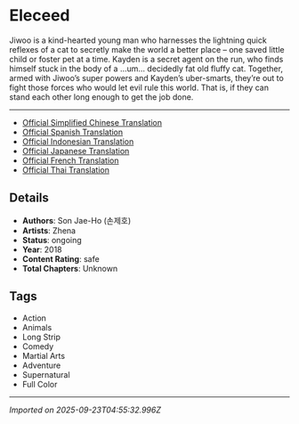 # Eleceed

Jiwoo is a kind-hearted young man who harnesses the lightning quick reflexes of a cat to secretly make the world a better place – one saved little child or foster pet at a time. Kayden is a secret agent on the run, who finds himself stuck in the body of a …um… decidedly fat old fluffy cat. Together, armed with Jiwoo’s super powers and Kayden’s uber-smarts, they’re out to fight those forces who would let evil rule this world. That is, if they can stand each other long enough to get the job done.

---
- [Official Simplified Chinese Translation](https://www.dongmanmanhua.cn/FANTASY/juexingbachanshiguan/list?title_no=1313)
- [Official Spanish <Es> Translation](https://www.webtoons.com/es/action/eleceed/list?title_no=2642)
- [Official Indonesian Translation](https://www.webtoons.com/id/fantasy/eleceed/list?title_no=2034)
- [Official Japanese Translation](https://manga.line.me/product/periodic?id=Z0000883)
- [Official French Translation](https://www.webtoons.com/fr/fantasy/eleceed/list?title_no=2861)
- [Official Thai Translation](https://www.webtoons.com/th/fantasy/eleceed/list?title_no=3523)

## Details
- **Authors**: Son Jae-Ho (손제호)
- **Artists**: Zhena
- **Status**: ongoing
- **Year**: 2018
- **Content Rating**: safe
- **Total Chapters**: Unknown

## Tags
- Action
- Animals
- Long Strip
- Comedy
- Martial Arts
- Adventure
- Supernatural
- Full Color

---
*Imported on 2025-09-23T04:55:32.996Z*
